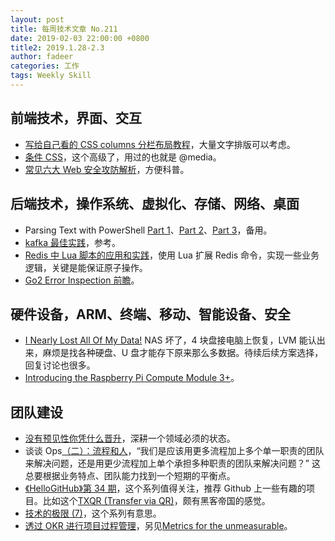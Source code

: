 ```yaml
---
layout: post
title: 每周技术文章 No.211
date: 2019-02-03 22:00:00 +0800
title2: 2019.1.28-2.3
author: fadeer
categories: 工作
tags: Weekly Skill
---
```


## 前端技术，界面、交互

- [写给自己看的 CSS columns 分栏布局教程](https://www.zhangxinxu.com/wordpress/2019/01/css-css3-columns-layout/)，大量文字排版可以考虑。
- [条件 CSS](https://zhuanlan.zhihu.com/p/55795638)，这个高级了，用过的也就是 @media。
- [常见六大 Web 安全攻防解析](https://segmentfault.com/a/1190000018073845)，方便科普。

## 后端技术，操作系统、虚拟化、存储、网络、桌面

- Parsing Text with PowerShell [Part 1](https://blogs.msdn.microsoft.com/powershell/2019/01/18/parsing-text-with-powershell-1-3/)、[Part 2](https://blogs.msdn.microsoft.com/powershell/2019/01/24/parsing-text-with-powershell-2-3/)、[Part 3](https://blogs.msdn.microsoft.com/powershell/2019/01/28/parsing-text-with-powershell-3-3/)，备用。
- [kafka 最佳实践](https://mp.weixin.qq.com/s/arsx0lHJYz6fBstYKJ0m8Q)，参考。
- [Redis 中 Lua 脚本的应用和实践](https://segmentfault.com/a/1190000018070172)，使用 Lua 扩展 Redis 命令，实现一些业务逻辑，关键是能保证原子操作。
- [Go2 Error Inspection 前瞻](https://tonybai.com/2019/01/27/perspective-study-on-go2-error-inspection/)。

## 硬件设备，ARM、终端、移动、智能设备、安全

- [I Nearly Lost All Of My Data!](https://kevq.uk/i-nearly-lost-all-of-my-data/) NAS 坏了，4 块盘接电脑上恢复，LVM 能认出来，麻烦是找各种硬盘、U 盘才能存下原来那么多数据。待续后续方案选择，回复讨论也很多。
- [Introducing the Raspberry Pi Compute Module 3+](https://www.raspberrypi-spy.co.uk/2019/01/introducing-the-raspberry-pi-compute-module-3/)。

## 团队建设

- [没有预见性你凭什么晋升](http://www.cnblogs.com/zhengyun_ustc/p/10332796.html)，深耕一个领域必须的状态。
- 谈谈 Ops[（二）：流程和人](http://www.raychase.net/5086)，“我们是应该用更多流程加上多个单一职责的团队来解决问题，还是用更少流程加上单个承担多种职责的团队来解决问题？” 这总要根据业务特点、团队能力找到一个短期的平衡点。
- [《HelloGitHub》第 34 期](http://www.cnblogs.com/xueweihan/p/10328870.html)，这个系列值得关注，推荐 Github 上一些有趣的项目。比如这个[TXQR (Transfer via QR)](https://github.com/divan/txqr)，颇有黑客帝国的感觉。
- [技术的极限 (7)](https://www.cnblogs.com/math/p/tech-limit-07.html)，这个系列有意思。
- [透过 OKR 进行项目过程管理](https://tech.youzan.com/tou-guo-okr-jin-xing-xiang-mu-guo-cheng-guan-li/)，另见[Metrics for the unmeasurable](https://lethain.com/metrics-for-the-unmeasurable/)。
